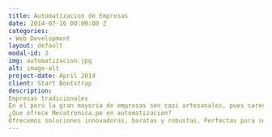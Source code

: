 ```yaml
---
title: Automatizacion de Empresas
date: 2014-07-16 00:00:00 Z
categories:
- Web Development
layout: default
modal-id: 3
img: automatizacion.jpg
alt: image-alt
project-date: April 2014
client: Start Bootstrap
description: 
Empresas tradicionales
En el perú la gran mayoria de empresas son casi artesanales, pues carecen de la alta tecnología que caracteriza a los paises industrializados. Al automatizar una empresa se aumenta su producción, se reducen costos y se mejora la calidad del producto. Nuestra meta es hacer productos escalables que hagan simple el aumentar la producción de la empresa.
¿Que ofrece Mecatronica.pe en automatizacion?
Ofrecemos soluciones innovadoras, baratas y robustas. Perfectas para su uso industrial. Maquinas que trabajan a 220V, 380V o 440V para su facil acomplamiento a redes industriales, envío de información a la red, para un monitoreo online, interfaz gráfica Android. Y otras funcionalidades que el cliente considere necesario.
---
```


